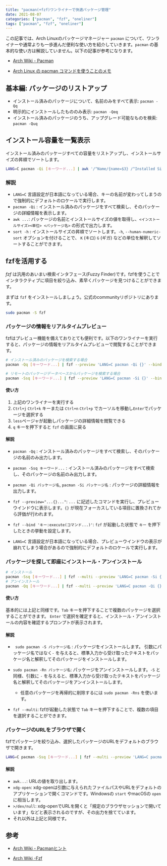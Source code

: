 ```yaml
---
title: "pacman(+fzf)ワンライナーで快適パッケージ管理"
date: 2021-08-07
categories: ["pacman", "fzf", "oneliner"]
tags: ["pacman", "fzf", "oneliner"]
---
```


この記事では、Arch Linuxのパッケージマネージャー `pacman` について、ワンライナーや通常よりも一歩進んだ便利な使い方を紹介していきます。`pacman` の基本的な使い方は解説していません。以下の記事が参考になります。

- [Arch Wiki - Pacman](https://wiki.archlinux.jp/index.php/Pacman)

- [Arch Linux の pacman コマンドを使うことのメモ](http://malkalech.com/arch_linux_pacman)



## 基本編: パッケージのリストアップ

- インストール済みのパッケージについて、名前のみをすべて表示: `pacman -Qq`
- 明示的にインストールしたもののみ表示: `pacman -Qeq`
- インストール済みのパッケージのうち、アップグレード可能なものを検索: `pacman -Quq`



## インストール容量を一覧表示

インストール済みのパッケージすべての容量をリストアップし、インストールサイズの昇順でソートします。

```bash
LANG=C pacman -Qi [キーワード...] | awk '/^Name/{name=$3} /^Installed Size/{print $4$5, name}' | sort -h
```

### 解説

- `LANG=C` 言語設定が日本語になっている場合、キーの名前が変わってしまうので強制的にデフォルトのロケールで実行します。
- `pacman -Qi` : インストール済みのパッケージをすべて検索し、そのパッケージの詳細情報を表示します。
- `awk ...`: パッケージの名前とインストールサイズの値を取得し、`<インストールサイズ><単位> <パッケージ名>` の形式で出力します。
- `sort -h` : インストールサイズの昇順でソートします。`-h`, `--human-numeric-sort` オプションを付けることで、 `K` (キロ) `G` (ギガ) などの単位を解釈してソートすることができます。



## fzfを活用する

*fzf* は汎用のあいまい検索インタフェース(Fuzzy Finder)です。fzfを使うことでインタラクティブに項目を絞り込み、素早くパッケージを見つけることができます。

まずは `fzf` をインストールしましょう。公式のcommunityリポジトリにあります。

```bash
sudo pacman -S fzf
```


### パッケージの情報をリアルタイムプレビュー

fzfはプレビュー機能を備えておりとても便利です。以下のワンライナーを実行すると、パッケージの情報をリアルタイムプレビューで閲覧することができます。

```bash
# インストール済みのパッケージを検索する場合
pacman -Qq [キーワード...] | fzf --preview 'LANG=C pacman -Qi {}' --bind 'enter:execute(pacman -Qi {} | less)'

# リモートのパッケージデータベースからパッケージを検索する場合
pacman -Ssq [キーワード...] | fzf --preview 'LANG=C pacman -Si {}' --bind 'enter:execute(LANG=C pacman -Si {} | less)'
```

#### 使い方

1. 上記のワンライナーを実行する
2. `Ctrl+j` `Ctrl+k` キーまたは `Ctrl+n` `Ctrl+p` でカーソルを移動し`Enter`でパッケージを選択する
3. `less`ページャが起動しパッケージの詳細情報を閲覧できる
4. `q` キーを押下すると `fzf` の画面に戻る

#### 解説

- `pacman -Qq` : インストール済みのパッケージをすべて検索し、そのパッケージの名前のみ出力します。

- `pacman -Ssq キーワード...` : インストール済みのパッケージをすべて検索し、そのパッケージの名前のみ出力します。

- `pacman -Qi パッケージ名`, `pacman -Si パッケージ名` : パッケージの詳細情報を出力します。

- `fzf --preview="...{}..."`: `...` に記述したコマンドを実行し、プレビューウインドウに表示します。`{}` が現在フォーカスしている項目に置換されてから評価が行われます。

- `fzf --bind 'キー:execute(コマンド...)'`: `fzf` が起動した状態で `キー` を押下したときの挙動を設定します。

- `LANG=C` 言語設定が日本語になっている場合、プレビューウインドウの表示が崩れてしまう場合があるので強制的にデフォルトのロケールで実行します。

  

### パッケージを探して即座にインストール・アンインストール

```bash
# インストール
pacman -Ssq [キーワード...] | fzf --multi --preview 'LANG=C pacman -Si {}' | sudo pacman -S -
# アンインストール
pacman -Qq [キーワード...] | fzf --multi --preview 'LANG=C pacman -Qi {}' | sudo pacman -Rn -
```

#### 使い方

基本的には上記と同様です。`Tab` キーを押下することで複数のパッケージを選択することができます。 `Enter` で選択を確定すると、インストール・アンインストールの内容を確認するプロンプトが表示されます。

#### 解説

- ` sudo pacman -S パッケージ名` : パッケージをインストールします。 引数にパッケージ名ではなく`-` を与えると、標準入力から受け取ったテキストをパッケージ名と解釈してそのパッケージをインストールします。
- `sudo pacman -Rn パッケージ名`: パッケージをアンインストールします。`-S` と同様、引数に `-` を与えると、標準入力から受け取ったテキストをパッケージ名と解釈してそのパッケージをアンインストールします。
    - 任意のパッケージを再帰的に削除するには `sudo pacman -Rns` を使います。

- `fzf --multi`: fzfが起動した状態で `Tab` キーを押下することで、複数の項目を選択することができます。

### パッケージのURLをブラウザで開く

fzfでパッケージを絞り込み、選択したパッケージのURLをデフォルトのブラウザで開きます。

```bash
LANG=C pacman -Ssq [キーワード...] | fzf --multi --preview 'LANG=C pacman -Si {1}' | pacman -Si - | awk '/^URL/{print $3}' | xargs -I@ -- xdg-open @ >/dev/null
```

#### 解説

- `awk...`: URLの値を取り出します。
- `xdg-open`: xdg-openは引数に与えられたファイルパスやURLをデフォルトのアプリケーションで開くコマンドです。Windowsの `start` やmacOSの `open` に相当します。
- `>/dev/null`: xdg-openでURLを開くと「規定のブラウザセッションで開いています」などと表示されるのですが、その出力を捨てています。
- それ以外は上記と同様です。

## 参考

- [Arch Wiki - Pacmanヒント](https://wiki.archlinux.jp/index.php/Pacman_%E3%83%92%E3%83%B3%E3%83%88)

- [Arch Wiki -Fzf](https://wiki.archlinux.jp/index.php/Fzf#Arch_.E3.81.A7_fzf_.E3.82.92.E4.BD.BF.E7.94.A8.E3.81.99.E3.82.8B)

